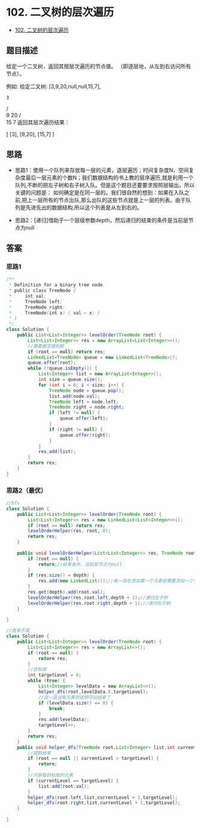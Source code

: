 # 102. 二叉树的层次遍历

- [102. 二叉树的层次遍历](https://leetcode-cn.com/problems/binary-tree-level-order-traversal/)

## 题目描述
给定一个二叉树，返回其按层次遍历的节点值。 （即逐层地，从左到右访问所有节点）。

例如:
给定二叉树: [3,9,20,null,null,15,7],

    3
   / \
  9  20
    /  \
   15   7
返回其层次遍历结果：

[
  [3],
  [9,20],
  [15,7]
]


## 思路
- 思路1：使用一个队列来存放每一层的元素，逐层遍历；时间复杂度N，空间复杂度最后一层元素的个数N；我们数据结构的书上教的层序遍历,就是利用一个队列,不断的把左子树和右子树入队。但是这个题目还要要求按照层输出。所以关键的问题是： 如何确定是在同一层的。我们很自然的想到：如果在入队之前,把上一层所有的节点出队,那么出队的这些节点就是上一层的列表。由于队列是先进先出的数据结构,所以这个列表是从左到右的。

- 思路2：[递归]借助于一个层级参数depth，然后递归的结束的条件是当前层节点为null


## 答案
### 思路1
```java
/**
 * Definition for a binary tree node.
 * public class TreeNode {
 *     int val;
 *     TreeNode left;
 *     TreeNode right;
 *     TreeNode(int x) { val = x; }
 * }
 */
class Solution {
    public List<List<Integer>> levelOrder(TreeNode root) {
        List<List<Integer>> res = new ArrayList<List<Integer>>();
        //需要做空值判断
        if (root == null) return res;
        LinkedList<TreeNode> queue = new LinkedList<TreeNode>();
        queue.offer(root);
        while (!queue.isEmpty()) {
            List<Integer> list = new ArrayList<Integer>();
            int size = queue.size();
            for (int i = 0; i < size; i++) {
                TreeNode node = queue.pop();
                list.add(node.val);
                TreeNode left = node.left;
                TreeNode right = node.right;
                if (left != null) {
                    queue.offer(left);
                }
                if (right != null) {
                    queue.offer(right);
                }
            }
            res.add(list);
        }
        return res;
    }
}
```

### 思路2（最优）

```java
//bfs
class Solution {
    public List<List<Integer>> levelOrder(TreeNode root) {
        List<List<Integer>> res = new LinkedList<List<Integer>>();
        if (root == null) return res;
        levelOrderHelper(res, root, 0);
        return res;
    }
    
    public void levelOrderHelper(List<List<Integer>> res, TreeNode root, int depth) {
        if (root == null) {
            return;//结束条件，当前层节点为null
        }
        if (res.size() = depth) {
            res.add(new LinkedList());//每一层在添加第一个元素前需要添加一个空的list来保存数据
        }
        res.get(depth).add(root.val);
        levelOrderHelper(res,root.left,depth + 1);//递归左子树
        levelOrderHelper(res,root.right,depth + 1);//递归右子树
    }
    
}
```

```java
//效率不高
class Solution {
    public List<List<Integer>> levelOrder(TreeNode root) {
        List<List<Integer>> res = new ArrayList<>();
        if (root == null) {
            return res;
        }
        //目标层
        int targetLevel = 0;
        while (true) {
            List<Integer> levelData = new ArrayList<>();
            helper_dfs(root,levelData,0,targetLevel);
            //这一层没有元素则说明可以结束了
            if (levelData.size() == 0) {
                break;
            }
            res.add(levelData);
            targetLevel++;
        }
        return res;
    }
    public void helper_dfs(TreeNode root,List<Integer> list,int currentLevel,int targetLevel) {
        //提前结束
        if (root == null || currentLevel > targetLevel) {
            return;
        }
        //只获取目标层的元素
        if (currentLevel == targetLevel) {
            list.add(root.val);
        }
        helper_dfs(root.left,list,currentLevel + 1,targetLevel);
        helper_dfs(root.right,list,currentLevel + 1,targetLevel);
    }
    
}
```

